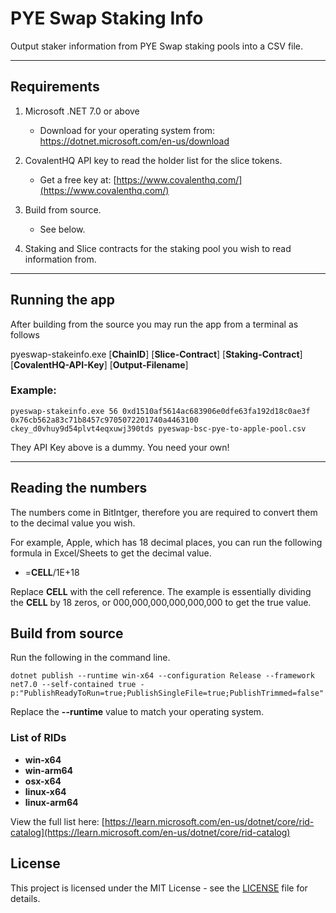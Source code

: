 # PYE Swap Staking Info

Output staker information from PYE Swap staking pools into a CSV file.

---

## Requirements

1. Microsoft .NET 7.0 or above
   * Download for your operating system from: https://dotnet.microsoft.com/en-us/download

2. CovalentHQ API key to read the holder list for the slice tokens.
   * Get a free key at: [https://www.covalenthq.com/](https://www.covalenthq.com/)

3. Build from source.
   * See below.

4. Staking and Slice contracts for the staking pool you wish to read information from.

---

## Running the app

After building from the source you may run the app from a terminal as follows

pyeswap-stakeinfo.exe [**ChainID**] [**Slice-Contract**] [**Staking-Contract**] [**CovalentHQ-API-Key**] [**Output-Filename**]

### Example:

```
pyeswap-stakeinfo.exe 56 0xd1510af5614ac683906e0dfe63fa192d18c0ae3f 0x76cb562a83c71b8457c9705072201740a4463100 ckey_d0vhuy9d54plvt4eqxuwj390tds pyeswap-bsc-pye-to-apple-pool.csv
```

They API Key above is a dummy. You need your own!

---

## Reading the numbers

The numbers come in BitIntger, therefore you are required to convert them to the decimal value you wish.

For example, Apple, which has 18 decimal places, you can run the following formula in Excel/Sheets to get the decimal value.

* =**CELL**/1E+18

Replace **CELL** with the cell reference. The example is essentially dividing the **CELL** by 18 zeros, or 000,000,000,000,000,000 to get the true value.

## Build from source

Run the following in the command line.

```
dotnet publish --runtime win-x64 --configuration Release --framework net7.0 --self-contained true -p:"PublishReadyToRun=true;PublishSingleFile=true;PublishTrimmed=false"
```

Replace the **--runtime** value to match your operating system.

### List of RIDs

* **win-x64**
* **win-arm64**
* **osx-x64**
* **linux-x64**
* **linux-arm64**

View the full list here:
[https://learn.microsoft.com/en-us/dotnet/core/rid-catalog](https://learn.microsoft.com/en-us/dotnet/core/rid-catalog)

## License

This project is licensed under the MIT License - see the [LICENSE](LICENSE.md) file for details.

